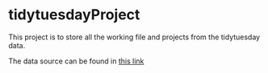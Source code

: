 # tidytuesdayProject
This project is to store all the working file and projects from the tidytuesday data.

The data source can be found in [this link]('https://github.com/rfordatascience/tidytuesday')
